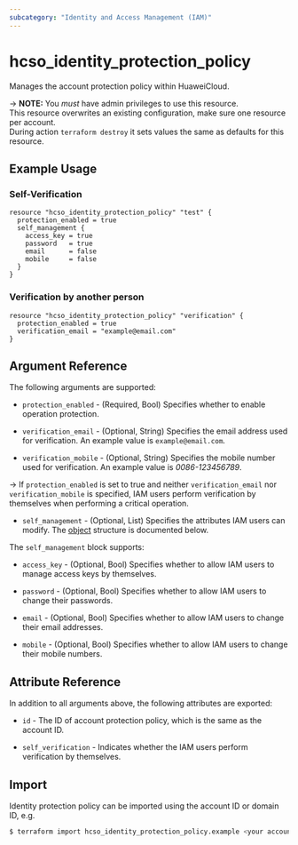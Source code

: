 ```yaml
---
subcategory: "Identity and Access Management (IAM)"
---
```


# hcso_identity_protection_policy

Manages the account protection policy within HuaweiCloud.

-> **NOTE:**
  You *must* have admin privileges to use this resource.  
  This resource overwrites an existing configuration, make sure one resource per account.  
  During action `terraform destroy` it sets values the same as defaults for this resource.

## Example Usage

### Self-Verification

```hcl
resource "hcso_identity_protection_policy" "test" {
  protection_enabled = true
  self_management {
    access_key = true
    password   = true
    email      = false
    mobile     = false
  }
}
```

### Verification by another person

```hcl
resource "hcso_identity_protection_policy" "verification" {
  protection_enabled = true
  verification_email = "example@email.com"
}
```

## Argument Reference

The following arguments are supported:

* `protection_enabled` - (Required, Bool) Specifies whether to enable operation protection.

* `verification_email` - (Optional, String) Specifies the email address used for verification. An example value is `example@email.com`.

* `verification_mobile` - (Optional, String) Specifies the mobile number used for verification. An example value is *0086-123456789*.

-> If `protection_enabled` is set to true and neither `verification_email` nor `verification_mobile` is specified, IAM users
  perform verification by themselves when performing a critical operation.

* `self_management` - (Optional, List) Specifies the attributes IAM users can modify.
  The [object](#self_management_policy) structure is documented below.

<a name="self_management_policy"></a>
The `self_management` block supports:

* `access_key` - (Optional, Bool) Specifies whether to allow IAM users to manage access keys by themselves.

* `password` - (Optional, Bool) Specifies whether to allow IAM users to change their passwords.

* `email` - (Optional, Bool) Specifies whether to allow IAM users to change their email addresses.

* `mobile` - (Optional, Bool) Specifies whether to allow IAM users to change their mobile numbers.

## Attribute Reference

In addition to all arguments above, the following attributes are exported:

* `id` - The ID of account protection policy, which is the same as the account ID.

* `self_verification` - Indicates whether the IAM users perform verification by themselves.

## Import

Identity protection policy can be imported using the account ID or domain ID, e.g.

```bash
$ terraform import hcso_identity_protection_policy.example <your account ID>
```
